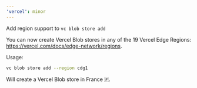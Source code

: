 ```yaml
---
'vercel': minor
---
```


Add region support to `vc blob store add`

You can now create Vercel Blob stores in any of the 19 Vercel Edge Regions:
https://vercel.com/docs/edge-network/regions.

Usage:

```sh
vc blob store add --region cdg1
```

Will create a Vercel Blob store in France 🇫.
